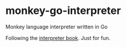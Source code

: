 # monkey-go-interpreter
Monkey language interpreter written in Go

Following the [interpreter book](https://interpreterbook.com). Just for fun.
